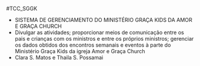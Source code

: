 #TCC_SGGK
- SISTEMA DE GERENCIAMENTO DO MINISTÉRIO GRAÇA KIDS DA AMOR E GRAÇA CHURCH
- Divulgar as atividades; proporcionar
meios de comunicação entre os pais e crianças com os ministros e entre os próprios
ministros; gerenciar os dados obtidos dos encontros semanais e eventos à parte do
Ministério Graça Kids da igreja Amor e Graça Church
- Clara S. Matos e Thaila S. Possamai
